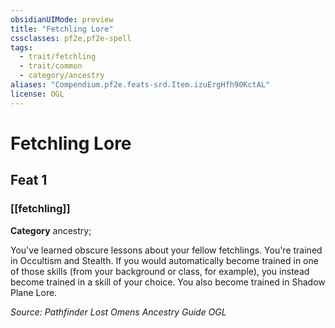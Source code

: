 ```yaml
---
obsidianUIMode: preview
title: "Fetchling Lore"
cssclasses: pf2e,pf2e-spell
tags:
  - trait/fetchling
  - trait/common
  - category/ancestry
aliases: "Compendium.pf2e.feats-srd.Item.izuErgHfh90KctAL"
license: OGL
---
```

# Fetchling Lore
## Feat 1
### [[fetchling]]

**Category** ancestry; 




You've learned obscure lessons about your fellow fetchlings. You're trained in Occultism and Stealth. If you would automatically become trained in one of those skills (from your background or class, for example), you instead become trained in a skill of your choice. You also become trained in Shadow Plane Lore.

*Source: Pathfinder Lost Omens Ancestry Guide*
*OGL*
